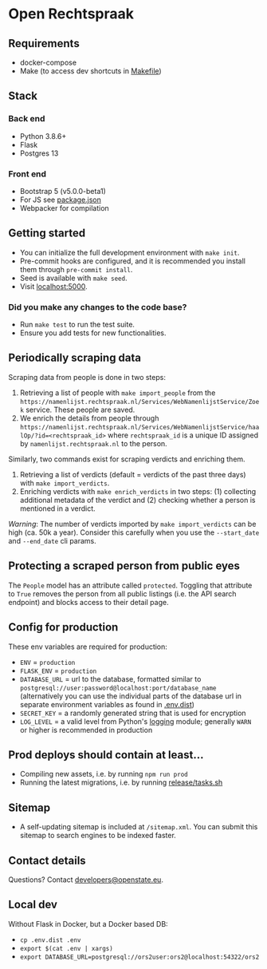 # Open Rechtspraak

## Requirements
- docker-compose
- Make (to access dev shortcuts in [Makefile](/Makefile))

## Stack

### Back end
- Python 3.8.6+
- Flask
- Postgres 13

### Front end
- Bootstrap 5 (v5.0.0-beta1)
- For JS see [package.json](/package.json)
- Webpacker for compilation

## Getting started
- You can initialize the full development environment with `make init`.
- Pre-commit hooks are configured, and it is recommended you install them through `pre-commit install`.
- Seed is available with `make seed`.
- Visit [localhost:5000](localhost:5000).

### Did you make any changes to the code base?
- Run `make test` to run the test suite.
- Ensure you add tests for new functionalities.

## Periodically scraping data
Scraping data from people is done in two steps:
1. Retrieving a list of people with `make import_people` from the `https://namenlijst.rechtspraak.nl/Services/WebNamenlijstService/Zoek` service. These people are saved.
2. We enrich the details from people through `https://namenlijst.rechtspraak.nl/Services/WebNamenlijstService/haalOp/?id=<rechtspraak_id>` where `rechtspraak_id` is a unique ID assigned by `namenlijst.rechtspraak.nl` to the person.

Similarly, two commands exist for scraping verdicts and enriching them.
1. Retrieving a list of verdicts (default = verdicts of the past three days) with `make import_verdicts`.
2. Enriching verdicts with `make enrich_verdicts` in two steps: (1) collecting additional metadata of the verdict and (2) checking whether a person is mentioned in a verdict.

_Warning_: The number of verdicts imported by `make import_verdicts` can be high (ca. 50k a year). Consider this carefully when you use the `--start_date` and `--end_date` cli params.

## Protecting a scraped person from public eyes
The `People` model has an attribute called `protected`. Toggling that attribute to `True` removes the person from all public listings (i.e. the API search endpoint) and blocks access to their detail page.

## Config for production
These env variables are required for production:
- `ENV` = `production`
- `FLASK_ENV` = `production`
- `DATABASE_URL` = url to the database, formatted similar to `postgresql://user:password@localhost:port/database_name` (alternatively you can use the individual parts of the database url in separate environment variables as found in [.env.dist](/.env.dist))
- `SECRET_KEY` = a randomly generated string that is used for encryption
- `LOG_LEVEL` = a valid level from Python's [logging](https://docs.python.org/3/library/logging.html) module; generally `WARN` or higher is recommended in production

## Prod deploys should contain at least...
- Compiling new assets, i.e. by running `npm run prod`
- Running the latest migrations, i.e. by running [release/tasks.sh](/release/tasks.sh)

## Sitemap
- A self-updating sitemap is included at `/sitemap.xml`. You can submit this sitemap to search engines to be indexed faster.

## Contact details
Questions? Contact [developers@openstate.eu](mailto:developers@openstate.eu).

## Local dev
Without Flask in Docker, but a Docker based DB:
- `cp .env.dist .env`
- `export $(cat .env | xargs)`
- `export DATABASE_URL=postgresql://ors2user:ors2@localhost:54322/ors2`
